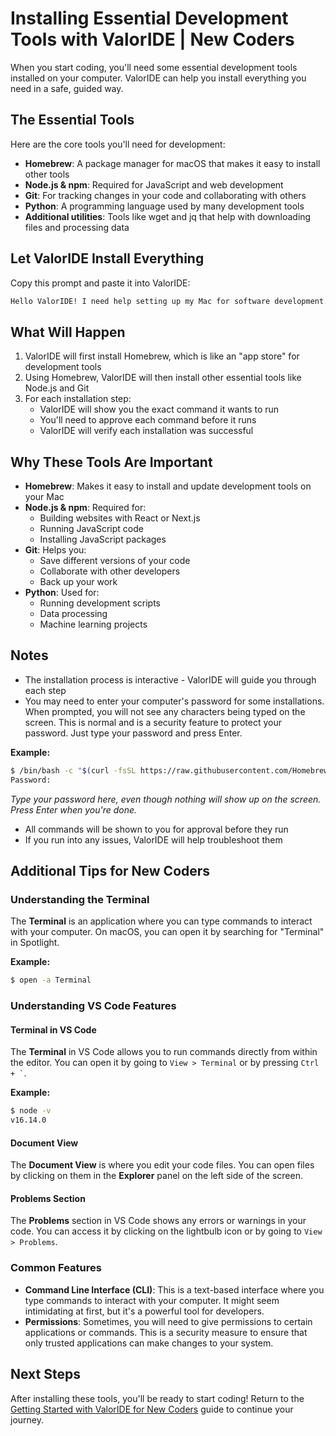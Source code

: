 # Installing Essential Development Tools with ValorIDE | New Coders

When you start coding, you'll need some essential development tools installed on your computer. ValorIDE can help you install everything you need in a safe, guided way.

## The Essential Tools

Here are the core tools you'll need for development:

-   **Homebrew**: A package manager for macOS that makes it easy to install other tools
-   **Node.js & npm**: Required for JavaScript and web development
-   **Git**: For tracking changes in your code and collaborating with others
-   **Python**: A programming language used by many development tools
-   **Additional utilities**: Tools like wget and jq that help with downloading files and processing data

## Let ValorIDE Install Everything

Copy this prompt and paste it into ValorIDE:

```bash
Hello ValorIDE! I need help setting up my Mac for software development. Could you please help me install the essential development tools like Homebrew, Node.js, Git, Python, and any other utilities that are commonly needed for coding? I'd like you to guide me through the process step-by-step, explaining what each tool does and making sure everything is installed correctly.
```

## What Will Happen

1. ValorIDE will first install Homebrew, which is like an "app store" for development tools
2. Using Homebrew, ValorIDE will then install other essential tools like Node.js and Git
3. For each installation step:
    - ValorIDE will show you the exact command it wants to run
    - You'll need to approve each command before it runs
    - ValorIDE will verify each installation was successful

## Why These Tools Are Important

-   **Homebrew**: Makes it easy to install and update development tools on your Mac
-   **Node.js & npm**: Required for:
    -   Building websites with React or Next.js
    -   Running JavaScript code
    -   Installing JavaScript packages
-   **Git**: Helps you:
    -   Save different versions of your code
    -   Collaborate with other developers
    -   Back up your work
-   **Python**: Used for:
    -   Running development scripts
    -   Data processing
    -   Machine learning projects

## Notes

-   The installation process is interactive - ValorIDE will guide you through each step
-   You may need to enter your computer's password for some installations. When prompted, you will not see any characters being typed on the screen. This is normal and is a security feature to protect your password. Just type your password and press Enter.

**Example:**

```bash
$ /bin/bash -c "$(curl -fsSL https://raw.githubusercontent.com/Homebrew/install/HEAD/install.sh)"
Password:
```

_Type your password here, even though nothing will show up on the screen. Press Enter when you're done._

-   All commands will be shown to you for approval before they run
-   If you run into any issues, ValorIDE will help troubleshoot them

## Additional Tips for New Coders

### Understanding the Terminal

The **Terminal** is an application where you can type commands to interact with your computer. On macOS, you can open it by searching for "Terminal" in Spotlight.

**Example:**

```bash
$ open -a Terminal
```

### Understanding VS Code Features

#### Terminal in VS Code

The **Terminal** in VS Code allows you to run commands directly from within the editor. You can open it by going to `View > Terminal` or by pressing `` Ctrl + ` ``.

**Example:**

```bash
$ node -v
v16.14.0
```

#### Document View

The **Document View** is where you edit your code files. You can open files by clicking on them in the **Explorer** panel on the left side of the screen.

#### Problems Section

The **Problems** section in VS Code shows any errors or warnings in your code. You can access it by clicking on the lightbulb icon or by going to `View > Problems`.

### Common Features

-   **Command Line Interface (CLI)**: This is a text-based interface where you type commands to interact with your computer. It might seem intimidating at first, but it's a powerful tool for developers.
-   **Permissions**: Sometimes, you will need to give permissions to certain applications or commands. This is a security measure to ensure that only trusted applications can make changes to your system.

## Next Steps

After installing these tools, you'll be ready to start coding! Return to the [Getting Started with ValorIDE for New Coders](../getting-started-new-coders/README.md) guide to continue your journey.
